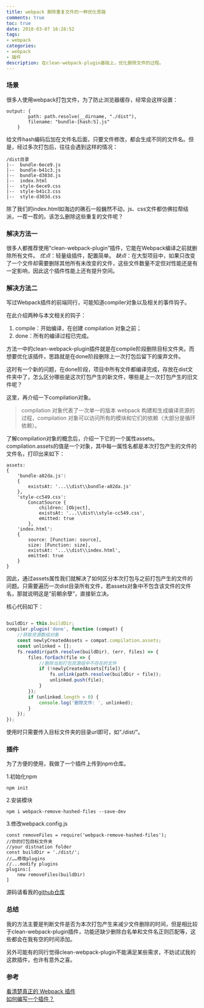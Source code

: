 ```yaml
---
title: webpack 删除重复文件的一种优化思路
comments: true
toc: true
date: 2018-03-07 16:28:52
tags:
- webpack
categories:
- webpack
- 插件
description: 在clean-webpack-plugin基础上，优化删除文件的过程。
---
```

### 场景
很多人使用webpack打包文件，为了防止浏览器缓存，经常会这样设置：
```
output: {
        path: path.resolve(__dirname, "./dist"),
        filename: "bundle-[hash:5].js"
    }
```
给文件hash编码后加在文件名后面，只要文件修改，都会生成不同的文件名。但是，经过多次打包后，往往会遇到这样的情况：
```
/dist目录
|--  bundle-6ece9.js
|--  bundle-b41c3.js
|--  bundle-d303d.js
|--  index.html
|--  style-6ece9.css
|--  style-b41c3.css
|--  style-d303d.css
```
除了我们的index.html如海边的礁石一般巍然不动，js、css文件都仿佛拉帮结派，一茬一茬的。该怎么删除这些重复的文件呢？

### 解决方法一
很多人都推荐使用“clean-webpack-plugin”插件，它能在Webpack编译之前就删除所有文件。
*优点*：轻量级插件，配置简单。
*缺点*：在大型项目中，如果只改变了一个文件却需要删除其他所有未改变的文件，这些文件数量不定但对性能还是有一定影响，因此这个插件性能上还有提升空间。

### 解决方法二
写过Webpack插件的前端同行，可能知道compiler对象以及相关的事件钩子。  

在此介绍两种与本文相关的钩子：
1. compile：开始编译，在创建 compilation 对象之前；
2. done：所有的编译过程已完成。  

方法一中的clean-webpack-plugin插件就是在compile阶段删除目标文件夹。而想要优化该插件，思路就是在done阶段删除上一次打包后留下的废弃文件。

这时有一个新的问题，在done阶段，项目中所有文件都编译完成，存放在dist文件夹中了，怎么区分哪些是这次打包产生的新文件，哪些是上一次打包产生的旧文件呢？

这里，再介绍一下compilation对象。
> compilation 对象代表了一次单一的版本 webpack 构建和生成编译资源的过程，compilation 对象可以访问所有的模块和它们的依赖（大部分是循环依赖）。  

了解compilation对象的概念后，介绍一下它的一个属性assets。compilation.assets的值是一个对象，其中每一属性名都是本次打包产生的文件的文件名，打印出来如下：
```
assets:
{ 
	'bundle-a82da.js':
	{
		existsAt: '...\\dist\\bundle-a82da.js' 
	},
	'style-cc549.css':
		ConcatSource {
			children: [Object],
			existsAt: '...\\dist\\style-cc549.css',
			emitted: true 
		},
	'index.html':
	{ 
		source: [Function: source],
		size: [Function: size],
		existsAt: '...\\dist\\index.html',
		emitted: true 
	} 
}
```
因此，通过assets属性我们就解决了如何区分本次打包与之前打包产生的文件的问题。只需要遍历一次dist目录所有文件，若assets对象中不包含该文件的文件名，那就说明这是“前朝余孽”，直接斩立决。

核心代码如下：
```js

buildDir = this.buildDir;
compiler.plugin('done', function (compat) {
    //获取资源数组对象
    const newlyCreatedAssets = compat.compilation.assets;
    const unlinked = [];
    fs.readdir(path.resolve(buildDir), (err, files) => {
        files.forEach(file => {
            //删除当前打包资源组中不存在的文件
            if (!newlyCreatedAssets[file]) {
                fs.unlink(path.resolve(buildDir + file));
                unlinked.push(file);
            }
        });
        if (unlinked.length > 0) {
            console.log('删除文件: ', unlinked);
        }
    });
});
```
使用时只需要传入目标文件夹的目录url即可，如“./dist/”。

### 插件

为了方便的使用，我做了一个插件上传到npm仓库。  

1.初始化npm  
```
npm init
```
2.安装模块
```
npm i webpack-remove-hashed-files --save-dev
```
3.修改webpack.config.js
```
const removeFiles = require('webpack-remove-hashed-files');
//你的打包目标文件夹
//your distnation folder
const buildDir = './dist/';
//……修改plugins
//...modify plugins
plugins:[
    new removeFiles(buildDir)
]
```

源码请看我的[github仓库](https://github.com/WhiteYin/webpack-remove-hashed-files)

### 总结
我的方法主要是判断文件是否为本次打包产生来减少文件删除的时间，但是相比较于clean-webpack-plugin插件，功能还缺少删除白名单和文件名正则匹配等，这些都会在我有空的时间添加。  

另外可能有的同行觉得clean-webpack-plugin不能满足某些需求，不妨试试我的这款插件，也许有意外之喜。  

### 参考
[看清楚真正的 Webpack 插件](https://zoumiaojiang.com/article/what-is-real-webpack-plugin/#compilation-1)  
[如何编写一个插件？](http://www.css88.com/doc/webpack/development/how-to-write-a-plugin/)